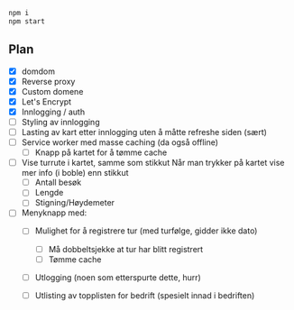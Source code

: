 ```Bash
npm i
npm start
```

## Plan

  - [x] domdom
  - [x] Reverse proxy
  - [x] Custom domene
  - [x] Let's Encrypt
  - [x] Innlogging / auth
  - [ ] Styling av innlogging
  - [ ] Lasting av kart etter innlogging uten å måtte refreshe siden (sært)
  - [ ] Service worker med masse caching (da også offline)
    - [ ] Knapp på kartet for å tømme cache
  - [ ] Vise turrute i kartet, samme som stikkut Når man trykker på kartet vise mer info (i boble) enn stikkut
    - [ ] Antall besøk
    - [ ] Lengde
    - [ ] Stigning/Høydemeter
  - [ ] Menyknapp med:
    - [ ] Mulighet for å registrere tur (med turfølge, gidder ikke dato)
      - [ ] Må dobbeltsjekke at tur har blitt registrert
      - [ ] Tømme cache
    - [ ] Utlogging (noen som etterspurte dette, hurr)
    - [ ] Utlisting av topplisten for bedrift (spesielt innad i bedriften)


